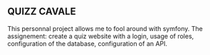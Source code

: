 ## QUIZZ CAVALE

This personnal project allows me to fool around with symfony. The assignement: create a quiz website with a login, usage of roles, configuration of the database, configuration of an API. 